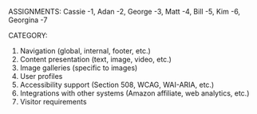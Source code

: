 ASSIGNMENTS:
  Cassie -1, Adan -2, George -3, Matt -4, Bill -5, Kim -6, Georgina -7

CATEGORY:
1.	Navigation (global, internal, footer, etc.)
2.	Content presentation (text, image, video, etc.)
3.	Image galleries (specific to images)
4.	User profiles 
5.	Accessibility support (Section 508, WCAG, WAI-ARIA, etc.)
6.	Integrations with other systems (Amazon affiliate, web analytics, etc.)
7.	Visitor requirements


